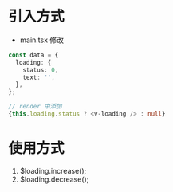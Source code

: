 # 引入方式

* main.tsx 修改

```typescript jsx
const data = { 
  loading: { 
    status: 0,
    text: '', 
  },
};

// render 中添加
{this.loading.status ? <v-loading /> : null}
```

# 使用方式

1. $loading.increase();
1. $loading.decrease();
